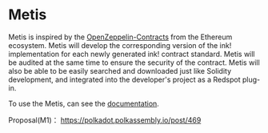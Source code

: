 # Metis

Metis is inspired by the [OpenZeppelin-Contracts](https://github.com/OpenZeppelin/openzeppelin-contracts) from the Ethereum ecosystem. Metis will develop the corresponding version of the ink! implementation for each newly generated ink! contract standard. Metis will be audited at the same time to ensure the security of the contract. Metis will also be able to be easily searched and downloaded just like Solidity development, and integrated into the developer's project as a Redspot plug-in.

To use the Metis, can see the [documentation](https://patractlabs.github.io/metis/overview.html).

Proposal(M1)： https://polkadot.polkassembly.io/post/469
